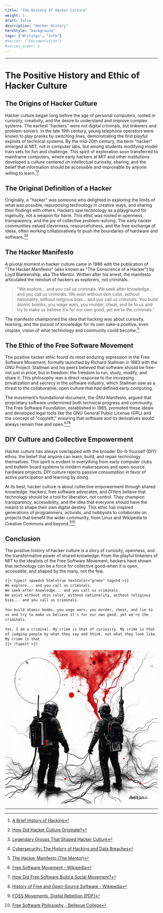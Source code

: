```yaml
---
title: "The History of Hacker Culture"
weight: 1
draft: false
description: "Hacker History"
heroStyle: "background"
tags: ["Writings", "info"]
#series: ["Documentation"]
#series_order: 1
---
```

---
# The Positive History and Ethic of Hacker Culture

## The Origins of Hacker Culture

Hacker culture began long before the age of personal computers, rooted in curiosity, creativity, and the desire to understand and improve complex systems. The earliest "hackers" were not digital criminals, but tinkerers and problem-solvers. In the late 19th century, young telephone operators were known to play pranks by switching lines, demonstrating the first playful exploits of technical systems. By the mid-20th century, the term "hacker" emerged at MIT, not in computer labs, but among students modifying model train sets for fun and challenge. This spirit of exploration soon transferred to mainframe computers, where early hackers at MIT and other institutions developed a culture centered on intellectual curiosity, sharing, and the belief that information should be accessible and improvable by anyone willing to learn.[^1][^2]

## The Original Definition of a Hacker

Originally, a "hacker" was someone who delighted in exploring the limits of what was possible, repurposing technology in creative ways, and sharing their findings with others. Hackers saw technology as a playground for ingenuity, not a weapon for harm. This ethic was rooted in openness, transparency, and the joy of collective problem-solving. The early hacker communities valued cleverness, resourcefulness, and the free exchange of ideas, often working collaboratively to push the boundaries of hardware and software.[^3][^4]

## The Hacker Manifesto

A pivotal moment in hacker culture came in 1986 with the publication of "The Hacker Manifesto" (also known as "The Conscience of a Hacker") by Loyd Blankenship, aka The Mentor. Written after his arrest, the manifesto articulated the mindset of hackers as explorers, not criminals:

> "We explore... and you call us criminals. We seek after knowledge... and you call us criminals. We exist without skin color, without nationality, without religious bias... and you call us criminals. You build atomic bombs, you wage wars, you murder, cheat, and lie to us and try to make us believe it's for our own good, yet we're the criminals."

The manifesto championed the idea that hacking was about curiosity, learning, and the pursuit of knowledge for its own sake-a positive, even utopian, vision of what technology and community could become.[^5]

## The Ethic of the Free Software Movement

The positive hacker ethic found its most enduring expression in the Free Software Movement, formally launched by Richard Stallman in 1983 with the GNU Project. Stallman and his peers believed that software should be free-not just in price, but in freedom: the freedom to run, study, modify, and share it. This philosophy was a direct response to the increasing privatization and secrecy in the software industry, which Stallman saw as a threat to the collaborative, open culture that had defined early computing.

The movement’s foundational document, the GNU Manifesto, argued that proprietary software undermined both technical progress and community. The Free Software Foundation, established in 1985, promoted these ideals and developed legal tools like the GNU General Public License (GPL) and the concept of "copyleft," ensuring that software and its derivatives would always remain free and open.[^6][^7][^8]

## DIY Culture and Collective Empowerment

Hacker culture has always overlapped with the broader Do-It-Yourself (DIY) ethos: the belief that anyone can learn, build, and repair technology themselves. This spirit is evident in everything from early computer clubs and bulletin board systems to modern makerspaces and open-source hardware projects. DIY culture rejects passive consumption in favor of active participation and learning by doing.

At its best, hacker culture is about collective empowerment through shared knowledge. Hackers, free software advocates, and DIYers believe that technology should be a tool for liberation, not control. They champion transparency, accessibility, and the idea that everyone should have the means to shape their own digital destiny. This ethic has inspired generations of programmers, activists, and hobbyists to collaborate on projects that benefit the wider community, from Linux and Wikipedia to Creative Commons and beyond.[^9][^10]

## Conclusion

The positive history of hacker culture is a story of curiosity, openness, and the transformative power of shared knowledge. From the playful tinkerers of MIT to the idealists of the Free Software Movement, hackers have shown that technology can be a force for collective good-when it is open, accessible, and shaped by the many, not the few.

```
{{< typeit speed=5 html=true textColor="green" tag=h4 >}}
We explore... and you call us criminals.
We seek after knowledge... and you call us criminals.
We exist without skin color, without nationality, without religious bias... and you call us criminals.

You build atomic bombs, you wage wars, you murder, cheat, and lie to us and try to make us believe it's for our own good, yet we're the criminals.

Yes, I am a criminal. My crime is that of curiosity. My crime is that of judging people by what they say and think, not what they look like. My crime is that
{{< /typeit >}}
```

![Hackers are Explorers](feature.jpg)

---

[^1]: [A Brief History of Hacking](https://www.cobalt.io/blog/history-of-hacking)
[^2]: [How Did Hacker Culture Originate?](https://observer.com/2017/08/how-did-hacker-culture-originate-decentralization-history-of-computers/)
[^3]: [Legendary Groups That Shaped Hacker Culture](https://cybernews.com/editorial/legendary-groups-shaped-hacker-culture/)
[^4]: [Cybersecurity: The History of Hacking and Data Breaches](https://www.monroeu.edu/news/cybersecurity-history-hacking-data-breaches)
[^5]: [The Hacker Manifesto (The Mentor)](https://www.mit.edu/~jcb/hacker.html)
[^6]: [Free Software Movement - Wikipedia](https://en.wikipedia.org/wiki/Free_software_movement)
[^7]: [How Did Free Software Build a Social Movement?](https://blog.jwf.io/2020/04/how-did-free-software-build-a-social-movement/)
[^8]: [History of Free and Open-Source Software - Wikipedia](https://en.wikipedia.org/wiki/History_of_free_and_open-source_software)
[^9]: [FOSS Movements, Digital Rebellion (PDF)](https://scholarspace.manoa.hawaii.edu/bitstream/10125/49730/1/FOSS%20Movements,%20Digital%20Rebellion%20final%20draft.pdf)
[^10]: [Free Software Philosophy - Bellevue College](https://www2.bellevuecollege.edu/artshum/materials/phil/Payne/Spring2005/260/FreeSoftwarePhilosophy.htm)

